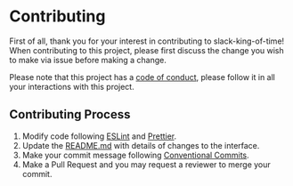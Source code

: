 # Contributing

First of all, thank you for your interest in contributing to slack-king-of-time!
When contributing to this project, please first discuss the change you wish to make via issue before making a change.

Please note that this project has a [code of conduct](https://github.com/yujiosaka/slack-king-of-time/blob/master/docs/CODE_OF_CONDUCT.md), please follow it in all your interactions with this project.

## Contributing Process

1. Modify code following [ESLint](https://eslint.org) and [Prettier](https://prettier.io/).
2. Update the [README.md](https://github.com/yujiosaka/slack-king-of-time/blob/master/docs/API.md) with details of changes to the interface.
3. Make your commit message following [Conventional Commits](https://conventionalcommits.org/).
4. Make a Pull Request and you may request a reviewer to merge your commit.
